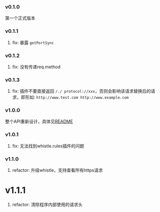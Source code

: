 ### v0.1.0
第一个正式版本

### v0.1.1
1. fix: 暴露 `getPortSync`

### v0.1.2
1. fix: 没有传递req.method

### v0.1.3
1. fix: 插件不要直接返回 `/./ protocol://xxx`，否则会影响该请求替换后的请求，即形如: `http://www.test.com http://www.example.com`

### v1.0.0
整个API重新设计，具体见[README](https://github.com/avwo/koa-whistle)

### v1.0.1
1. fix: 无法找到whistle.rules插件的问题

### v1.1.0
1. refactor: 升级whistle，支持查看所有https请求

# v1.1.1
1. refactor: 清除程序内部使用的请求头
